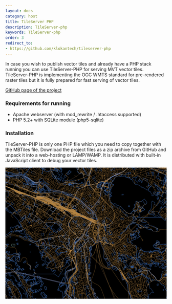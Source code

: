 ```yaml
---
layout: docs
category: host
title: TileServer PHP
description: TileServer-php
keywords: TileServer-php
order: 3
redirect_to:
- https://github.com/klokantech/tileserver-php
---
```


In case you wish to publish vector tiles and already have a PHP stack running
you can use TileServer-PHP for serving MVT vector tiles.
TileServer-PHP is implementing the OGC WMTS standard for pre-rendered
raster tiles but it is fully prepared for fast serving of vector tiles.

[GitHub page of the project](https://github.com/klokantech/tileserver-php)

### Requirements for running
- Apache webserver (with mod_rewrite / .htaccess supported)
- PHP 5.2+ with SQLite module (php5-sqlite)

### Installation
TileServer-PHP is only one PHP file which you need to copy together with the MBTiles file.
Download the project files as a zip archive from GitHub and unpack
it into a web-hosting or LAMP/WAMP. It is distributed with built-in JavaScript
client to debug your vector tiles.

![X-Ray](/docs/media/tileserver-php_1.png)




